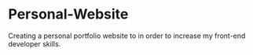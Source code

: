 # Personal-Website
Creating a personal portfolio website to in order to increase my front-end developer skills.
